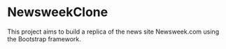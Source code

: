 # NewsweekClone
This project aims to build a replica of the news site Newsweek.com using the Bootstrap framework.
